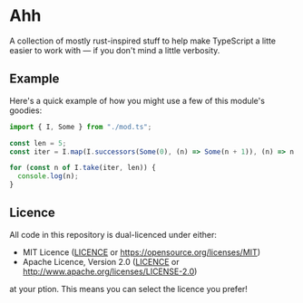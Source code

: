 # Ahh

A collection of mostly rust-inspired stuff to help make TypeScript a litte
easier to work with &mdash; if you don't mind a little verbosity.

## Example

Here's a quick example of how you might use a few of this module's goodies:

```ts
import { I, Some } from "./mod.ts";

const len = 5;
const iter = I.map(I.successors(Some(0), (n) => Some(n + 1)), (n) => n * 2);

for (const n of I.take(iter, len)) {
  console.log(n);
}
```

## Licence

All code in this repository is dual-licenced under either:

- MIT Licence ([LICENCE](./LICENCE-MIT) or https://opensource.org/licenses/MIT)
- Apache Licence, Version 2.0 ([LICENCE](./LICENCE-APACHE) or
  http://www.apache.org/licenses/LICENSE-2.0)

at your ption. This means you can select the licence you prefer!
